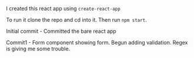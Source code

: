 I created this react app using `create-react-app`

To run it clone the repo and cd into it. Then run `npm start`.

Initial commit - Committed the bare react app

Commit1 - Form component showing form. Begun adding validation. Regex is giving me some trouble.